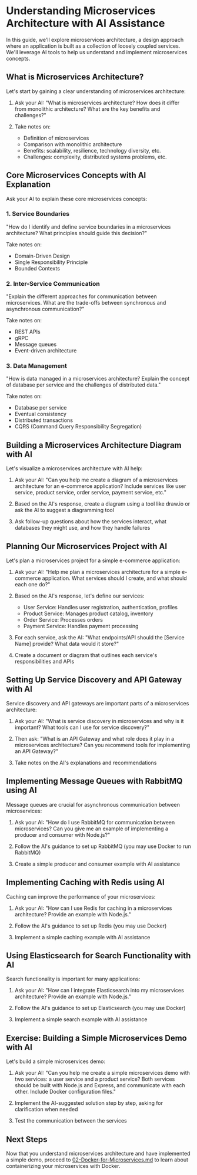 # Understanding Microservices Architecture with AI Assistance

In this guide, we'll explore microservices architecture, a design approach where an application is built as a collection of loosely coupled services. We'll leverage AI tools to help us understand and implement microservices concepts.

## What is Microservices Architecture?

Let's start by gaining a clear understanding of microservices architecture:

1. Ask your AI: "What is microservices architecture? How does it differ from monolithic architecture? What are the key benefits and challenges?"

2. Take notes on:
   - Definition of microservices
   - Comparison with monolithic architecture
   - Benefits: scalability, resilience, technology diversity, etc.
   - Challenges: complexity, distributed systems problems, etc.

## Core Microservices Concepts with AI Explanation

Ask your AI to explain these core microservices concepts:

### 1. Service Boundaries

"How do I identify and define service boundaries in a microservices architecture? What principles should guide this decision?"

Take notes on:
- Domain-Driven Design
- Single Responsibility Principle
- Bounded Contexts

### 2. Inter-Service Communication

"Explain the different approaches for communication between microservices. What are the trade-offs between synchronous and asynchronous communication?"

Take notes on:
- REST APIs
- gRPC
- Message queues
- Event-driven architecture

### 3. Data Management

"How is data managed in a microservices architecture? Explain the concept of database per service and the challenges of distributed data."

Take notes on:
- Database per service
- Eventual consistency
- Distributed transactions
- CQRS (Command Query Responsibility Segregation)

## Building a Microservices Architecture Diagram with AI

Let's visualize a microservices architecture with AI help:

1. Ask your AI: "Can you help me create a diagram of a microservices architecture for an e-commerce application? Include services like user service, product service, order service, payment service, etc."

2. Based on the AI's response, create a diagram using a tool like draw.io or ask the AI to suggest a diagramming tool

3. Ask follow-up questions about how the services interact, what databases they might use, and how they handle failures

## Planning Our Microservices Project with AI

Let's plan a microservices project for a simple e-commerce application:

1. Ask your AI: "Help me plan a microservices architecture for a simple e-commerce application. What services should I create, and what should each one do?"

2. Based on the AI's response, let's define our services:
   - User Service: Handles user registration, authentication, profiles
   - Product Service: Manages product catalog, inventory
   - Order Service: Processes orders
   - Payment Service: Handles payment processing

3. For each service, ask the AI: "What endpoints/API should the [Service Name] provide? What data would it store?"

4. Create a document or diagram that outlines each service's responsibilities and APIs

## Setting Up Service Discovery and API Gateway with AI

Service discovery and API gateways are important parts of a microservices architecture:

1. Ask your AI: "What is service discovery in microservices and why is it important? What tools can I use for service discovery?"

2. Then ask: "What is an API Gateway and what role does it play in a microservices architecture? Can you recommend tools for implementing an API Gateway?"

3. Take notes on the AI's explanations and recommendations

## Implementing Message Queues with RabbitMQ using AI

Message queues are crucial for asynchronous communication between microservices:

1. Ask your AI: "How do I use RabbitMQ for communication between microservices? Can you give me an example of implementing a producer and consumer with Node.js?"

2. Follow the AI's guidance to set up RabbitMQ (you may use Docker to run RabbitMQ)

3. Create a simple producer and consumer example with AI assistance

## Implementing Caching with Redis using AI

Caching can improve the performance of your microservices:

1. Ask your AI: "How can I use Redis for caching in a microservices architecture? Provide an example with Node.js."

2. Follow the AI's guidance to set up Redis (you may use Docker)

3. Implement a simple caching example with AI assistance

## Using Elasticsearch for Search Functionality with AI

Search functionality is important for many applications:

1. Ask your AI: "How can I integrate Elasticsearch into my microservices architecture? Provide an example with Node.js."

2. Follow the AI's guidance to set up Elasticsearch (you may use Docker)

3. Implement a simple search example with AI assistance

## Exercise: Building a Simple Microservices Demo with AI

Let's build a simple microservices demo:

1. Ask your AI: "Can you help me create a simple microservices demo with two services: a user service and a product service? Both services should be built with Node.js and Express, and communicate with each other. Include Docker configuration files."

2. Implement the AI-suggested solution step by step, asking for clarification when needed

3. Test the communication between the services

## Next Steps

Now that you understand microservices architecture and have implemented a simple demo, proceed to [02-Docker-for-Microservices.md](./02-Docker-for-Microservices.md) to learn about containerizing your microservices with Docker.